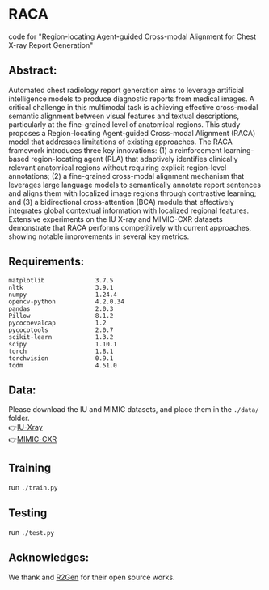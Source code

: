 # RACA
code for "Region-locating Agent-guided Cross-modal Alignment for Chest X-ray Report Generation"
## Abstract:
Automated chest radiology report generation aims to leverage artificial intelligence models to produce diagnostic reports from medical images. A critical challenge in this multimodal task is achieving effective cross-modal semantic alignment between visual features and textual descriptions, particularly at the fine-grained level of anatomical regions. This study proposes a Region-locating Agent-guided Cross-modal Alignment (RACA) model that addresses limitations of existing approaches. The RACA framework introduces three key innovations: (1) a reinforcement learning-based region-locating agent (RLA) that adaptively identifies clinically relevant anatomical regions without requiring explicit region-level annotations; (2) a fine-grained cross-modal alignment mechanism that leverages large language models to semantically annotate report sentences and aligns them with localized image regions through contrastive learning; and (3) a bidirectional cross-attention (BCA) module that effectively integrates global contextual information with localized regional features. Extensive experiments on the IU X-ray and MIMIC-CXR datasets demonstrate that RACA performs competitively with current approaches, showing notable improvements in several key metrics. 
## Requirements:
```
matplotlib              3.7.5
nltk                    3.9.1
numpy                   1.24.4
opencv-python           4.2.0.34
pandas                  2.0.3
Pillow                  8.1.2
pycocoevalcap           1.2
pycocotools             2.0.7
scikit-learn            1.3.2
scipy                   1.10.1
torch                   1.8.1
torchvision             0.9.1
tqdm                    4.51.0
```
## Data:
Please download the IU and MIMIC datasets, and place them in the `./data/` folder.<br>
👉[IU-Xray](https://iuhealth.org/find-medical-services/x-rays)<br>
👉[MIMIC-CXR ](https://physionet.org/content/mimic-cxr-jpg/2.0.0/)<br>
## Training
run `./train.py`
## Testing
run `./test.py`
## Acknowledges:
We thank and [R2Gen](https://github.com/cuhksz-nlp/R2Gen) for their open source works.



